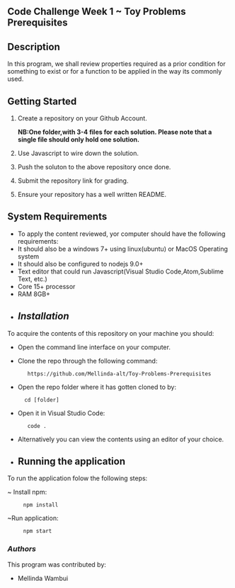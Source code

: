 ## Code Challenge Week 1 ~ Toy Problems Prerequisites

## Description
In this program, we shall review properties required as a prior condition for something to exist or for a function to be applied in the way its commonly used.

## Getting Started

1. Create a repository on your Github Account.

   **NB:One folder,with 3-4 files for each solution. Please note that a single file should only hold one solution.**

2. Use Javascript to wire down the solution.

3. Push the soluton to the above repository once done.

4. Submit the repository link for grading.

5. Ensure your repository has a well written README.

## System Requirements
 - To apply the content reviewed, yor computer should have the following requirements:
- It should also be a windows 7+ using linux(ubuntu) or MacOS Operating system
- It should also be configured to nodejs 9.0+
- Text editor that could run Javascript(Visual Studio Code,Atom,Sublime Text, etc.)
- Core 15+ processor
- RAM 8GB+

+ ## _Installation_
To acquire the contents of this repository on your machine you should:

- Open the command line interface on your computer.
- Clone the repo through the following command:

         https://github.com/Mellinda-alt/Toy-Problems-Prerequisites
- Open the repo folder where it has gotten cloned to by:

        cd [folder]
- Open it in Visual Studio Code:

         code .
- Alternatively you can view the contents using an editor of your choice.


+ ## Running the application
To run the application folow the following steps:

~ Install npm:

         npm install

~Run application:

         npm start

 ### _Authors_
 This program was contributed by:

 - Mellinda Wambui

  

         


